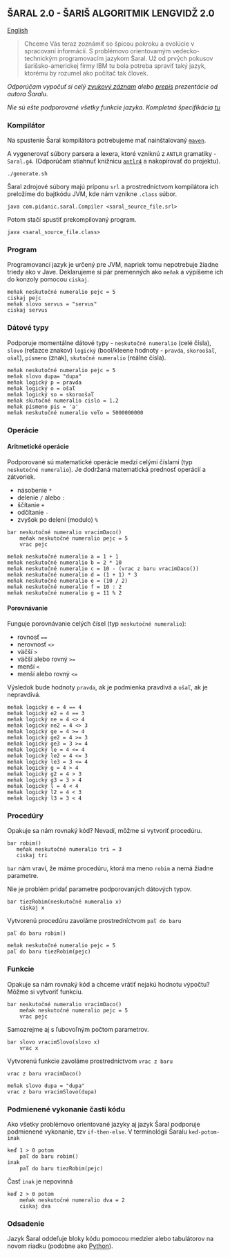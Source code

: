 ## ŠARAL 2.0 - ŠARIŠ ALGORITMIK LENGVIDŽ 2.0

[English](README-en.md)

>Chceme Vás teraz zoznámiť so špicou pokroku a evolúcie v spracovaní informácií. S problémovo orientovamým vedecko-technickým programovacím jazykom Šaral.
Už od prvých pokusov šarišsko-americkej firmy IBM tu bola potreba spraviť taký jazyk, ktorému by rozumel ako počítač tak človek.

*Odporúčam vypočuť si celý [zvukový záznam](https://www.youtube.com/watch?v=-VNgsKEl4sA) alebo [prepis](https://www.trsek.com/pascal/%C5%A0aral_-_nov%C3%BD_programovac%C3%AD_jazyk) prezentácie od autora Šaralu*.


*Nie sú ešte podporované všetky funkcie jazyka. Kompletná špecifikácia [tu](https://github.com/laciKE/saral/blob/master/specifikacia.md)*


### Kompilátor
Na spustenie Šaral kompilátora potrebujeme mať nainštalovaný [`maven`](https://maven.apache.org/).

A vygenerovať súbory parsera a lexera, ktoré vzniknú z `ANTLR` gramatiky - `Saral.g4`. (Odporúčam stiahnuť knižnicu [`antlr4`](https://mvnrepository.com/artifact/org.antlr/antlr4/4.5.3) a nakopírovať do projektu).
```
./generate.sh
```
Šaral zdrojové súbory majú príponu `srl` a prostredníctvom kompilátora ich preložíme do bajtkódu JVM, kde nám vznikne `.class` súbor. 

`java com.pidanic.saral.Compiler <saral_source_file.srl>`

Potom stačí spustiť prekompilovaný program. 

`java <saral_source_file.class>`

### Program
Programovancí jazyk je určený pre JVM, napriek tomu nepotrebuje žiadne triedy ako v Jave. Deklarujeme si pár premenných ako `meňak` a výpíšeme ich do konzoly pomocou `ciskaj`.
```
meňak neskutočné numeralio pejc = 5
ciskaj pejc
meňak slovo servus = "servus"
ciskaj servus
```

### Dátové typy
Podporuje momentálne dátové typy - `neskutočné numeralio` (celé čísla), `slovo` (reťazce znakov) `logický` (bool/kleene hodnoty - `pravda`, `skoroošaľ`, `ošaľ`), `písmeno` (znak), `skutočné numeralio` (reálne čísla).
```
meňak neskutočné numeralio pejc = 5
meňak slovo dupa= "dupa"
meňak logický p = pravda
meňak logický o = ošaľ
meňak logický so = skoroošaľ
meňak skutočné numeralio cislo = 1.2
meňak písmeno pis = 'a'
meňak neskutočné numeralio veľo = 5000000000
```
### Operácie
#### Aritmetické operácie
Podporované sú matematické operácie medzi celými číslami (typ `neskutočné numeralio`). Je dodržaná matematická prednosť operácií a zátvoriek.
- násobenie `*`
- delenie `/` alebo `:`
- ščítanie `+`
- odčítanie `-`
- zvyšok po delení (modulo) `%`

```
bar neskutočné numeralio vracimDaco()
    meňak neskutočné numeralio pejc = 5
    vrac pejc
    
meňak neskutočné numeralio a = 1 + 1
meňak neskutočné numeralio b = 2 * 10
meňak neskutočné numeralio c = 10 - (vrac z baru vracimDaco())
meňak neskutočné numeralio d = (1 + 1) * 3
meňak neskutočné numeralio e = (10 / 2)
meňak neskutočné numeralio f = 10 : 2
meňak neskutočné numeralio g = 11 % 2
```

#### Porovnávanie
Funguje porovnávanie celých čísel (typ `neskutočné numeralio`): 
- rovnosť `==`
- nerovnosť `<>`
- väčší `>`
- väčší alebo rovný `>=`
- menší `<`
- menší alebo rovný `<=`

Výsledok bude hodnoty `pravda`, ak je podmienka pravdivá a `ošaľ`, ak je nepravdivá.
```
meňak logický e = 4 == 4
meňak logický e2 = 4 == 3
meňak logický ne = 4 <> 4
meňak logický ne2 = 4 <> 3
meňak logický ge = 4 >= 4
meňak logický ge2 = 4 >= 3
meňak logický ge3 = 3 >= 4
meňak logický le = 4 <= 4
meňak logický le2 = 4 <= 3
meňak logický le3 = 3 <= 4
meňak logický g = 4 > 4
meňak logický g2 = 4 > 3
meňak logický g3 = 3 > 4
meňak logický l = 4 < 4
meňak logický l2 = 4 < 3
meňak logický l3 = 3 < 4
```

### Procedúry
Opakuje sa nám rovnaký kód? Nevadí, môžme si vytvoriť procedúru.
```
bar robim()
   meňak neskutočné numeralio tri = 3
   ciskaj tri
```

`bar` nám vraví, že máme procedúru, ktorá ma meno `robim` a nemá žiadne parametre. 

Nie je problém pridať parametre podporovaných dátových typov.
```
bar tiezRobim(neskutočné numeralio x)
    ciskaj x
```

Vytvorenú procedúru zavoláme prostredníctvom `paľ do baru`
```
paľ do baru robim()

meňak neskutočné numeralio pejc = 5
paľ do baru tiezRobim(pejc)

```

### Funkcie
Opakuje sa nám rovnaký kód a chceme vrátiť nejakú hodnotu výpočtu? Môžme si vytvoriť funkciu.
```
bar neskutočné numeralio vracimDaco()
    meňak neskutočné numeralio pejc = 5
    vrac pejc
```
Samozrejme aj s ľubovoľným počtom parametrov.
```
bar slovo vracimSlovo(slovo x)
    vrac x
```

Vytvorenú funkcie zavoláme prostredníctvom `vrac z baru`
```
vrac z baru vracimDaco()

meňak slovo dupa = "dupa"
vrac z baru vracimSlovo(dupa)

```

### Podmienené vykonanie časti kódu
Ako všetky problémovo orientované jazyky aj jazyk Šaral podporuje podmienené vykonanie, tzv `if-then-else`. V terminológii Šaralu `keď-potom-inak`

```
keď 1 > 0 potom
    paľ do baru robim()
inak
    paľ do baru tiezRobim(pejc)
```

Časť `inak` je nepovinná
```
keď 2 > 0 potom
    meňak neskutočné numeralio dva = 2
    ciskaj dva
```
   
### Odsadenie
Jazyk Šaral oddeľuje bloky kódu pomocou medzier alebo tabulátorov na novom riadku (podobne ako [Python](https://www.python.org/)).
